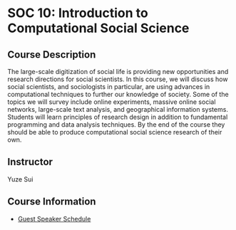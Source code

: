 # SOC 10: Introduction to Computational Social Science

## Course Description

The large-scale digitization of social life is providing new opportunities and research directions for social scientists. In this course, we will discuss how social scientists, and sociologists in particular, are using advances in computational techniques to further our knowledge of society. Some of the topics we will survey include online experiments, massive online social networks, large-scale text analysis, and geographical information systems. Students will learn principles of research design in addition to fundamental programming and data analysis techniques. By the end of the course they should be able to produce computational social science research of their own.

## Instructor

Yuze Sui

## Course Information

- [Guest Speaker Schedule](schedule.md)